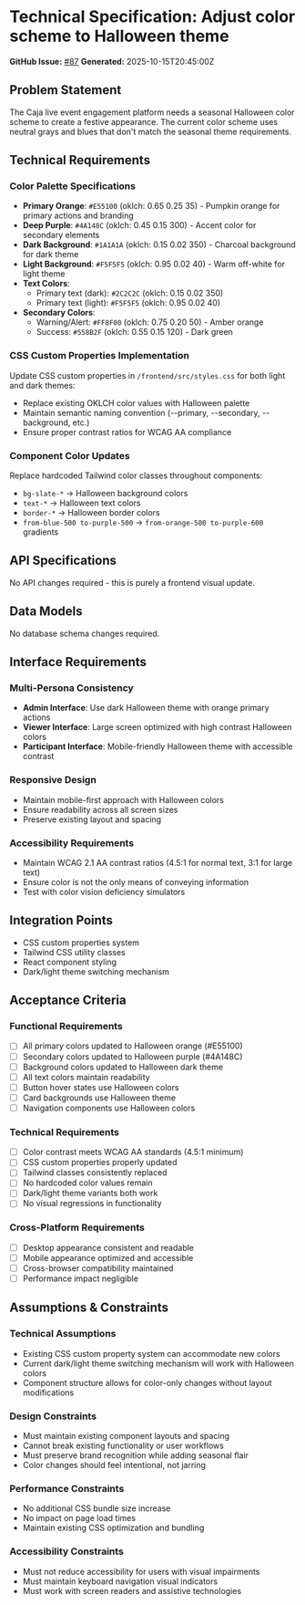 # Technical Specification: Adjust color scheme to Halloween theme

**GitHub Issue:** [#87](https://github.com/tristanl-slalom/conflicto/issues/87)
**Generated:** 2025-10-15T20:45:00Z

## Problem Statement
The Caja live event engagement platform needs a seasonal Halloween color scheme to create a festive appearance. The current color scheme uses neutral grays and blues that don't match the seasonal theme requirements.

## Technical Requirements

### Color Palette Specifications
- **Primary Orange**: `#E55100` (oklch: 0.65 0.25 35) - Pumpkin orange for primary actions and branding
- **Deep Purple**: `#4A148C` (oklch: 0.45 0.15 300) - Accent color for secondary elements
- **Dark Background**: `#1A1A1A` (oklch: 0.15 0.02 350) - Charcoal background for dark theme
- **Light Background**: `#F5F5F5` (oklch: 0.95 0.02 40) - Warm off-white for light theme
- **Text Colors**:
  - Primary text (dark): `#2C2C2C` (oklch: 0.15 0.02 350)
  - Primary text (light): `#F5F5F5` (oklch: 0.95 0.02 40)
- **Secondary Colors**:
  - Warning/Alert: `#FF8F00` (oklch: 0.75 0.20 50) - Amber orange
  - Success: `#558B2F` (oklch: 0.55 0.15 120) - Dark green

### CSS Custom Properties Implementation
Update CSS custom properties in `/frontend/src/styles.css` for both light and dark themes:
- Replace existing OKLCH color values with Halloween palette
- Maintain semantic naming convention (--primary, --secondary, --background, etc.)
- Ensure proper contrast ratios for WCAG AA compliance

### Component Color Updates
Replace hardcoded Tailwind color classes throughout components:
- `bg-slate-*` → Halloween background colors
- `text-*` → Halloween text colors
- `border-*` → Halloween border colors
- `from-blue-500 to-purple-500` → `from-orange-500 to-purple-600` gradients

## API Specifications
No API changes required - this is purely a frontend visual update.

## Data Models
No database schema changes required.

## Interface Requirements

### Multi-Persona Consistency
- **Admin Interface**: Use dark Halloween theme with orange primary actions
- **Viewer Interface**: Large screen optimized with high contrast Halloween colors
- **Participant Interface**: Mobile-friendly Halloween theme with accessible contrast

### Responsive Design
- Maintain mobile-first approach with Halloween colors
- Ensure readability across all screen sizes
- Preserve existing layout and spacing

### Accessibility Requirements
- Maintain WCAG 2.1 AA contrast ratios (4.5:1 for normal text, 3:1 for large text)
- Ensure color is not the only means of conveying information
- Test with color vision deficiency simulators

## Integration Points
- CSS custom properties system
- Tailwind CSS utility classes
- React component styling
- Dark/light theme switching mechanism

## Acceptance Criteria

### Functional Requirements
- [ ] All primary colors updated to Halloween orange (#E55100)
- [ ] Secondary colors updated to Halloween purple (#4A148C)
- [ ] Background colors updated to Halloween dark theme
- [ ] All text colors maintain readability
- [ ] Button hover states use Halloween colors
- [ ] Card backgrounds use Halloween theme
- [ ] Navigation components use Halloween colors

### Technical Requirements
- [ ] Color contrast meets WCAG AA standards (4.5:1 minimum)
- [ ] CSS custom properties properly updated
- [ ] Tailwind classes consistently replaced
- [ ] No hardcoded color values remain
- [ ] Dark/light theme variants both work
- [ ] No visual regressions in functionality

### Cross-Platform Requirements
- [ ] Desktop appearance consistent and readable
- [ ] Mobile appearance optimized and accessible
- [ ] Cross-browser compatibility maintained
- [ ] Performance impact negligible

## Assumptions & Constraints

### Technical Assumptions
- Existing CSS custom property system can accommodate new colors
- Current dark/light theme switching mechanism will work with Halloween colors
- Component structure allows for color-only changes without layout modifications

### Design Constraints
- Must maintain existing component layouts and spacing
- Cannot break existing functionality or user workflows
- Must preserve brand recognition while adding seasonal flair
- Color changes should feel intentional, not jarring

### Performance Constraints
- No additional CSS bundle size increase
- No impact on page load times
- Maintain existing CSS optimization and bundling

### Accessibility Constraints
- Must not reduce accessibility for users with visual impairments
- Must maintain keyboard navigation visual indicators
- Must work with screen readers and assistive technologies
